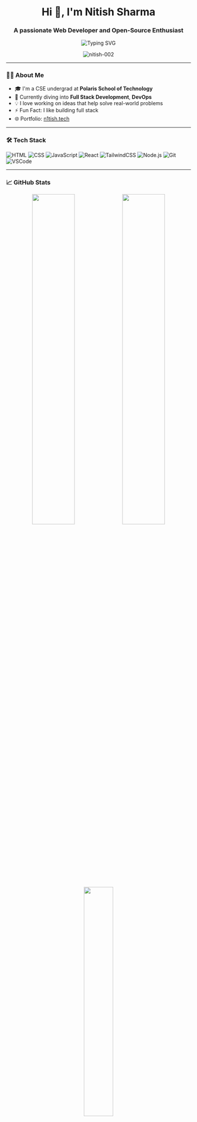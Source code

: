 <h1 align="center">Hi 👋, I'm Nitish Sharma</h1>
<h3 align="center">A passionate Web Developer and Open-Source Enthusiast</h3>

<p align="center">
  <img src="https://readme-typing-svg.herokuapp.com?font=Fira+Code&weight=500&size=24&pause=1000&color=00BFFF&center=true&vCenter=true&width=440&lines=Computer+Science+Student;Web+Dev+%7C+Open+Source+%7C+Hackathoner;Always+learning+something+new..." alt="Typing SVG" />
</p>

<p align="center">
  <img src="https://komarev.com/ghpvc/?username=nitish-002&label=Profile%20views&color=0e75b6&style=flat" alt="nitish-002" />
</p>

---

### 👨‍💻 About Me
- 🎓 I'm a CSE undergrad at **Polaris School of Technology**
- 🌱 Currently diving into **Full Stack Development**, **DevOps**
- 💡 I love working on ideas that help solve real-world problems
- ⚡ Fun Fact: I like building full stack
- 🌐 Portfolio: [n1tish.tech](https://n1tish.tech)

---

### 🛠️ Tech Stack
![HTML](https://img.shields.io/badge/HTML5-E34F26?style=flat&logo=html5&logoColor=white)
![CSS](https://img.shields.io/badge/CSS3-1572B6?style=flat&logo=css3&logoColor=white)
![JavaScript](https://img.shields.io/badge/JavaScript-F7DF1E?style=flat&logo=javascript&logoColor=black)
![React](https://img.shields.io/badge/React-20232A?style=flat&logo=react&logoColor=61DAFB)
![TailwindCSS](https://img.shields.io/badge/Tailwind_CSS-38B2AC?style=flat&logo=tailwind-css&logoColor=white)
![Node.js](https://img.shields.io/badge/Node.js-43853D?style=flat&logo=node-dot-js&logoColor=white)
![Git](https://img.shields.io/badge/Git-F05032?style=flat&logo=git&logoColor=white)
![VSCode](https://img.shields.io/badge/VS_Code-007ACC?style=flat&logo=visual-studio-code&logoColor=white)

---

### 📈 GitHub Stats
<p align="center">
  <img src="https://github-readme-stats.vercel.app/api?username=nitish-002&show_icons=true&theme=radical" width="48%" />
  <img src="https://github-readme-streak-stats.herokuapp.com?user=nitish-002&theme=radical&hide_border=false" width="48%" />
</p>

<p align="center">
  <img src="https://github-readme-stats.vercel.app/api/top-langs/?username=nitish-002&layout=compact&theme=radical" width="40%" />
</p>

---

### ✨ Contribution Graph
<p align="center">
  <img src="https://github-profile-summary-cards.vercel.app/api/cards/profile-details?username=nitish-002&theme=highcontrast" />
</p>

---

### 🌑 Dark Mode Toggle (Optional)
<p align="center">
  <a href="https://github.com/zenorocha/clipboard.js">
    <img src="https://img.shields.io/badge/Dark%20Mode%20Toggle-%E2%9C%94%20Active-222222" alt="Dark Mode Toggle" />
  </a>
</p>

---

### 📫 Connect with Me
<p align="left">
  <a href="https://linkedin.com/in/nitish-sharma002" target="_blank">
    <img src="https://img.shields.io/badge/LinkedIn-blue?style=for-the-badge&logo=linkedin&logoColor=white" />
  </a>
  <a href="mailto:surya0424sharma@gmail.com">
    <img src="https://img.shields.io/badge/Gmail-D14836?style=for-the-badge&logo=gmail&logoColor=white" />
  </a>
  <a href="https://n1tish.tech" target="_blank">
    <img src="https://img.shields.io/badge/Portfolio-n1tish.tech-0A192F?style=for-the-badge&logo=Firefox&logoColor=white" />
  </a>
</p>

---

### 🔥 Recent Projects
Here are a few things I've been working on:
- 🎮 [Guess-the-number-game](https://github.com/nitish-002/Guess-the-number-game) – Classic number guessing game in JS
- 🧾 [Bill Splitter](https://github.com/nitish-002/bill-splitter--pst) – Split bills with your gang the easy way
- 📊 [Personal Management Dashboard](https://github.com/nitish-002/Personal-Management-Dashboard) – Keep your goals on track

---

### 🏆 GitHub Trophies
<p align="center">
  <img src="https://github-profile-trophy.vercel.app/?username=nitish-002&theme=juicyfresh&column=7&margin-w=15&margin-h=15" />
</p>

---

### 🎮 Pinned Projects
Here are some of my favorite projects:
<p align="center">
  <a href="https://github.com/nitish-002/Guess-the-number-game">
    <img src="https://raw.githubusercontent.com/nitish-002/Guess-the-number-game/master/screenshot.png" width="300" alt="Guess-the-number-game" />
  </a>
  <a href="https://github.com/nitish-002/bill-splitter--pst">
    <img src="https://raw.githubusercontent.com/nitish-002/bill-splitter--pst/master/screenshot.png" width="300" alt="Bill Splitter" />
  </a>
  <a href="https://github.com/nitish-002/Personal-Management-Dashboard">
    <img src="https://raw.githubusercontent.com/nitish-002/Personal-Management-Dashboard/master/screenshot.png" width="300" alt="Personal Management Dashboard" />
  </a>
</p>

---

### ✨ Custom Animations for Flair
<p align="center">
  <img src="https://media.giphy.com/media/13f2t8S7ZhsK0jNm53/giphy.gif" width="300" alt="Custom Animation" />
  <img src="https://media.giphy.com/media/3o85xHMojNqGHQAPNe/giphy.gif" width="300" alt="Flair Animation" />
</p>
